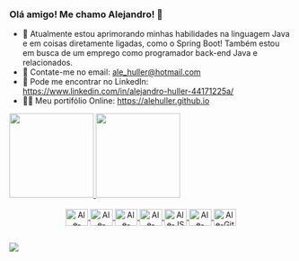 ### Olá amigo! Me chamo Alejandro! 👋

- 🔭 Atualmente estou aprimorando minhas habilidades na linguagem Java e em coisas diretamente ligadas, como o Spring Boot!
  Também estou em busca de um emprego como programador back-end Java e relacionados.
- 📩 Contate-me no email: ale_huller@hotmail.com
- 💼 Pode me encontrar no LinkedIn: https://www.linkedin.com/in/alejandro-huller-44171225a/
- 👨‍💻 Meu portifólio Online: https://alehuller.github.io

<div>
  <a href="https://www.linkedin.com/in/alejandro-huller-44171225a/">
  <img height="150em" src="https://github-readme-stats.vercel.app/api?username=alehuller&hide=contribs,prs,issues,stars&show_icons=true&theme=dark&include_all_commits=true&count_private=true"/>
  <img height="150em" src="https://github-readme-stats.vercel.app/api/top-langs/?username=alehuller&layout=compact&langs_count=7&theme=dark"/>
</div>

<div style="display: inline_block" align="center"><br>
  <img align="center" alt="Ale-Java" height="30" width="40" src="https://cdn.jsdelivr.net/gh/devicons/devicon/icons/java/java-original.svg" />
  <img align="center" alt="Ale-MySql" height="30" width="40"  src="https://cdn.jsdelivr.net/gh/devicons/devicon/icons/mysql/mysql-original.svg" />
  <img align="center" alt="Ale-HTML" height="30" width="40" src="https://cdn.jsdelivr.net/gh/devicons/devicon/icons/html5/html5-original.svg" /> 
  <img align="center" alt="Ale-CSS" height="30" width="40" src="https://cdn.jsdelivr.net/gh/devicons/devicon/icons/css3/css3-original.svg" /> 
  <img align="center" alt="Ale-JS" height="30" width="40" src="https://cdn.jsdelivr.net/gh/devicons/devicon/icons/javascript/javascript-original.svg" /> 
  <img align="center" alt="Ale-Bootstrap" height="30" width="40" src="https://cdn.jsdelivr.net/gh/devicons/devicon/icons/bootstrap/bootstrap-original.svg" /> 
  <img align="center" alt="Ale-Git" height="30" width="40" src="https://cdn.jsdelivr.net/gh/devicons/devicon/icons/git/git-original.svg" />
</div>

##

<a href="https://www.linkedin.com/in/alejandro-huller-44171225a/" target="_blank"><img src="https://img.shields.io/badge/LinkedIn-0077B5?style=for-the-badge&logo=linkedin&logoColor=white" target="_blank"></a>

